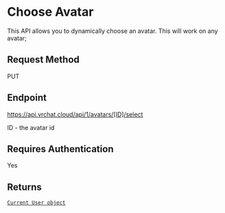 # Choose Avatar

This API allows you to dynamically choose an avatar. This will work on any avatar;

## Request Method
PUT

## Endpoint
https://api.vrchat.cloud/api/1/avatars/[ID]/select

ID - the avatar id

## Requires Authentication
Yes

## Returns

[`Current User object`](../API%20Objects/User.md)
